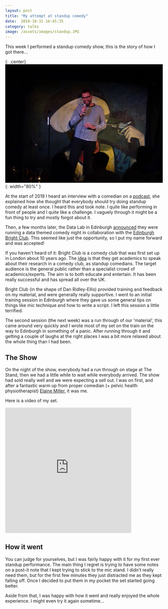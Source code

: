 ```yaml
---
layout: post
title: "My attempt at standup comedy"
date:  2019-10-31 16:45:35
category: talks
image: /assets/images/standup.JPG
---
```


This week I performed a standup comedy show, this is the story of how I got there...

{: .center}
![Me Doing Standup](/assets/images/standup.JPG){: width="80%" }

At the start of 2019 I heard an interview with a comedian on a [podcast](http://adam-buxton.co.uk/podcasts/ep84-roisin-conaty), she explained how she thought that everybody should try doing standup comedy at least once. I heard this and took note. I quite like performing in front of people and I quite like a challenge. I vaguely through it might be a fun thing to try and mostly forgot about it.

Then, a few months later, the Data Lab in Edinburgh [announced](https://www.thedatalab.com/news/data-themed-stand-up-comedy-glory-awaits-you/) they were running a data themed comedy night in collaboration with the [Edinburgh Bright Club](http://brightclubedinburgh.blogspot.com/). This seemed like just the opportunity, so I put my name forward and was accepted! 

If you haven't heard of it: Bright Club is a comedy club that was first set up in London about 10 years ago. The [idea](http://www.brightclub.org/) is that they get academics to speak about their research in a comedy club, as standup comedians. The target audience is the general public rather than a specialist crowd of academics/experts. The aim is to both educate and entertain. It has been really successful and has spread all over the UK. 

Bright Club (in the shape of Dan Ridley-Ellis) provided training and feedback on my material, and were generally really supportive. I went to an initial training session in Edinburgh where they gave us some general tips on things like mic technique and how to write a script. I left this session a little terrified. 

The second session (the next week) was a run through of our 'material', this came around very quickly and I wrote most of my set on the train on the way to Edinburgh in something of a panic. After running through it and getting a couple of laughs at the right places I was a bit more relaxed about the whole thing than I had been.

## The Show

On the night of the show, everybody had a run through on stage at The Stand, then we had a little while to wait while everybody arrived. The show had sold really well and we were expecting a sell out.  I was on first, and after a fantastic warm up from proper comedian  (+ pelvic health physiotherapist) [Elaine Miller](https://www.gussetgrippers.co.uk/), it was me.

Here is a video of my set.

<iframe width="80%" height="400" min-width="300px" src="https://www.youtube.com/embed/3wZMCFfL_40" frameborder="0" allow="accelerometer; autoplay; encrypted-media; gyroscope; picture-in-picture" allowfullscreen></iframe> 

## How it went

You can judge for yourselves, but I was fairly happy with it for my first ever standup performance. The main thing I regret is trying to have some notes on a post-it note that I kept trying to stick to the mic stand. I didn't really need them, but for the first few minutes they just distracted me as they kept falling off. Once I decided to put them in my pocket the set started going better. 

Aside from that, I was happy with how it went and really enjoyed the whole experience. I might even try it again sometime...


